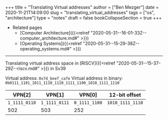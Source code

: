 +++
title = "Translating Virtual addresses"
author = ["Ben Mezger"]
date = 2020-11-21T14:09:00
slug = "translating_virtual_addresses"
tags = ["os", "architecture"]
type = "notes"
draft = false
bookCollapseSection = true
+++

-   Related pages
    -   [Computer Architecture]({{<relref "2020-05-31--16-01-33Z--computer_architecture.md#" >}})
    -   [Operating Systems]({{<relref "2020-05-31--15-29-38Z--operating_systems.md#" >}})

---

Translating virtual address space in [RISCV]({{<relref "2020-05-31--15-37-29Z--riscv.md#" >}}) in Sv39

Virtual address: `0x7d_beef_cafe`
Virtual address in binary: `0b0111_1101_1011_1110_1110_1111_1100_1010_1111_1110`

| VPN[2]        | VPN[1]        | VPN[0]        | 12-bit offset    |
|---------------|---------------|---------------|------------------|
| `1_1111_0110` | `1_1111_0111` | `0_1111_1100` | `1010_1111_1110` |
| 502           | 503           | 252           |                  |
